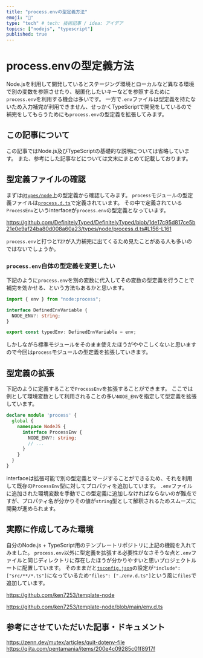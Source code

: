 ```yaml
---
title: "process.envの型定義方法"
emoji: "🧩"
type: "tech" # tech: 技術記事 / idea: アイデア
topics: ["nodejs", "typescript"]
published: true
---
```


# process.envの型定義方法

Node.jsを利用して開発しているとステージング環境とローカルなど異なる環境で別の変数を参照させたり、秘匿化したいキーなどを参照するために`process.env`を利用する機会は多いです。
一方で`.env`ファイルは型定義を持たないため入力補完が利用できません、せっかくTypeScriptで開発をしているので補完をしてもらうためにも`process.env`の型定義を拡張してみます。

## この記事について

この記事ではNode.js及びTypeScriptの基礎的な説明については省略しています。
また、参考にした記事などについては文末にまとめて記載しております。

## 型定義ファイルの確認

まずは[`@types/node`](https://github.com/DefinitelyTyped/DefinitelyTyped/tree/master/types/node)上の型定義から確認してみます。
`process`モジュールの型定義ファイルは[`process.d.ts`](https://github.com/DefinitelyTyped/DefinitelyTyped/blob/master/types/node/process.d.ts)で定義されています。
その中で定義されている`ProcessEnv`というinterfaceが`process.env`の型定義となっています。

https://github.com/DefinitelyTyped/DefinitelyTyped/blob/1de17c95d817ce5b21e0e9af24ba80d008a60a23/types/node/process.d.ts#L156-L161

`process.env`と打つと`TZ?`が入力補完に出てくるため見たことがある人も多いのではないでしょうか。

### `process.env`自体の型定義を変更したい

下記のように`process.env`を別の変数に代入してその変数の型定義を行うことで補完を効かせる、という方法もあるかと思います。

```ts
import { env } from "node:process";

interface DefinedEnvVariable {
  NODE_ENV?: string;
}

export const typedEnv: DefinedEnvVariable = env;
```

しかしながら標準モジュールをそのまま使えたほうがややこしくないと思いますので今回は`process`モジュールの型定義を拡張していきます。

## 型定義の拡張

下記のように定義することで`ProcessEnv`を拡張することができます。
ここでは例として環境変数として利用されることの多い`NODE_ENV`を指定して型定義を拡張しています。

```ts:env.d.ts
declare module 'process' {
  global {
    namespace NodeJS {
      interface ProcessEnv {
        NODE_ENV?: string;
        // ...
      }
    }
  }
}
```

interfaceは拡張可能で別の型定義とマージすることができるため、それを利用して既存の`ProcessEnv`型に対してプロパティを追加しています。
`.env`ファイルに追加された環境変数を手動でこの型定義に追加しなければならないのが難点ですが、プロパティ名が分かりその値が`string`型として解釈されるためスムーズに開発が進められます。

## 実際に作成してみた環境

自分のNode.js + TypeScript用のテンプレートリポジトリに上記の機能を入れてみました。
`process.env`以外に型定義を拡張する必要性がなさそうな点と`.env`ファイルと同じディレクトリに存在したほうが分かりやすいと思いプロジェクトルートに配置しています。
そのままだと[`tsconfig.json`](https://github.com/ken7253/template-node/blob/main/tsconfig.json)の設定が`"include": ["src/**/*.ts"]`になっているため`"files": ["./env.d.ts"]`という風に`files`で追加しています。

https://github.com/ken7253/template-node

https://github.com/ken7253/template-node/blob/main/env.d.ts

## 参考にさせていただいた記事・ドキュメント

https://zenn.dev/mutex/articles/quit-dotenv-file
https://qiita.com/pentamania/items/200e4c09285c01f8917f
